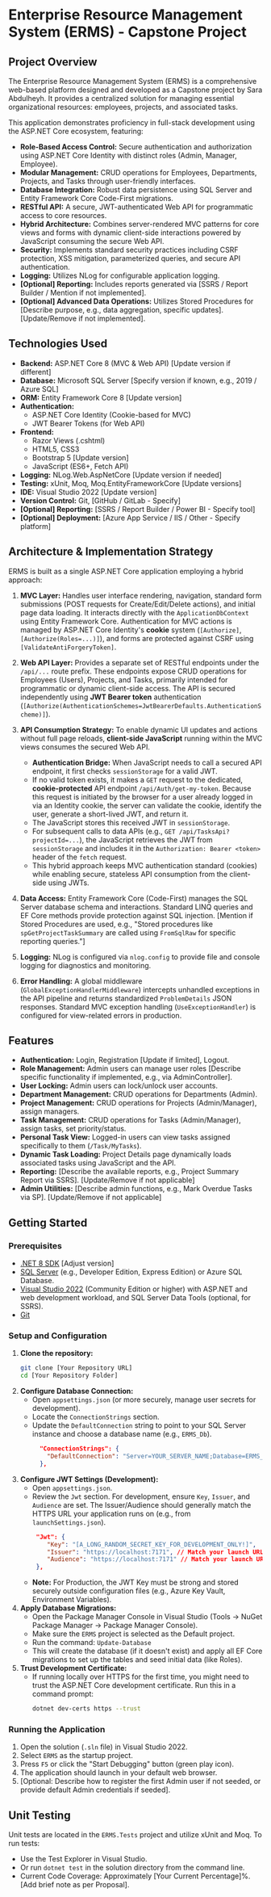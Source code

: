 # Enterprise Resource Management System (ERMS) - Capstone Project

## Project Overview

The Enterprise Resource Management System (ERMS) is a comprehensive web-based platform designed and developed as a Capstone project by Sara Abdulheyh. It provides a centralized solution for managing essential organizational resources: employees, projects, and associated tasks.

This application demonstrates proficiency in full-stack development using the ASP.NET Core ecosystem, featuring:
*   **Role-Based Access Control:** Secure authentication and authorization using ASP.NET Core Identity with distinct roles (Admin, Manager, Employee).
*   **Modular Management:** CRUD operations for Employees, Departments, Projects, and Tasks through user-friendly interfaces.
*   **Database Integration:** Robust data persistence using SQL Server and Entity Framework Core Code-First migrations.
*   **RESTful API:** A secure, JWT-authenticated Web API for programmatic access to core resources.
*   **Hybrid Architecture:** Combines server-rendered MVC patterns for core views and forms with dynamic client-side interactions powered by JavaScript consuming the secure Web API.
*   **Security:** Implements standard security practices including CSRF protection, XSS mitigation, parameterized queries, and secure API authentication.
*   **Logging:** Utilizes NLog for configurable application logging.
*   **[Optional] Reporting:** Includes reports generated via [SSRS / Report Builder / Mention if not implemented].
*   **[Optional] Advanced Data Operations:** Utilizes Stored Procedures for [Describe purpose, e.g., data aggregation, specific updates]. [Update/Remove if not implemented].

## Technologies Used

*   **Backend:** ASP.NET Core 8 (MVC & Web API) [Update version if different]
*   **Database:** Microsoft SQL Server [Specify version if known, e.g., 2019 / Azure SQL]
*   **ORM:** Entity Framework Core 8 [Update version]
*   **Authentication:**
    *   ASP.NET Core Identity (Cookie-based for MVC)
    *   JWT Bearer Tokens (for Web API)
*   **Frontend:**
    *   Razor Views (.cshtml)
    *   HTML5, CSS3
    *   Bootstrap 5 [Update version]
    *   JavaScript (ES6+, Fetch API)
*   **Logging:** NLog.Web.AspNetCore [Update version if needed]
*   **Testing:** xUnit, Moq, Moq.EntityFrameworkCore [Update versions]
*   **IDE:** Visual Studio 2022 [Update version]
*   **Version Control:** Git, [GitHub / GitLab - Specify]
*   **[Optional] Reporting:** [SSRS / Report Builder / Power BI - Specify tool]
*   **[Optional] Deployment:** [Azure App Service / IIS / Other - Specify platform]

## Architecture & Implementation Strategy

ERMS is built as a single ASP.NET Core application employing a hybrid approach:

1.  **MVC Layer:** Handles user interface rendering, navigation, standard form submissions (POST requests for Create/Edit/Delete actions), and initial page data loading. It interacts directly with the `ApplicationDbContext` using Entity Framework Core. Authentication for MVC actions is managed by ASP.NET Core Identity's **cookie** system (`[Authorize]`, `[Authorize(Roles=...)]`), and forms are protected against CSRF using `[ValidateAntiForgeryToken]`.

2.  **Web API Layer:** Provides a separate set of RESTful endpoints under the `/api/...` route prefix. These endpoints expose CRUD operations for Employees (Users), Projects, and Tasks, primarily intended for programmatic or dynamic client-side access. The API is secured independently using **JWT Bearer token** authentication (`[Authorize(AuthenticationSchemes=JwtBearerDefaults.AuthenticationScheme)]`).

3.  **API Consumption Strategy:** To enable dynamic UI updates and actions without full page reloads, **client-side JavaScript** running within the MVC views consumes the secured Web API.
    *   **Authentication Bridge:** When JavaScript needs to call a secured API endpoint, it first checks `sessionStorage` for a valid JWT.
    *   If no valid token exists, it makes a `GET` request to the dedicated, **cookie-protected** API endpoint `/api/Auth/get-my-token`. Because this request is initiated by the browser for a user already logged in via an Identity cookie, the server can validate the cookie, identify the user, generate a short-lived JWT, and return it.
    *   The JavaScript stores this received JWT in `sessionStorage`.
    *   For subsequent calls to data APIs (e.g., `GET /api/TasksApi?projectId=...`), the JavaScript retrieves the JWT from `sessionStorage` and includes it in the `Authorization: Bearer <token>` header of the `fetch` request.
    *   This hybrid approach keeps MVC authentication standard (cookies) while enabling secure, stateless API consumption from the client-side using JWTs.

4.  **Data Access:** Entity Framework Core (Code-First) manages the SQL Server database schema and interactions. Standard LINQ queries and EF Core methods provide protection against SQL injection. [Mention if Stored Procedures are used, e.g., "Stored procedures like `spGetProjectTaskSummary` are called using `FromSqlRaw` for specific reporting queries."]

5.  **Logging:** NLog is configured via `nlog.config` to provide file and console logging for diagnostics and monitoring.

6.  **Error Handling:** A global middleware (`GlobalExceptionHandlerMiddleware`) intercepts unhandled exceptions in the API pipeline and returns standardized `ProblemDetails` JSON responses. Standard MVC exception handling (`UseExceptionHandler`) is configured for view-related errors in production.

## Features

*   **Authentication:** Login, Registration [Update if limited], Logout.
*   **Role Management:** Admin users can manage user roles [Describe specific functionality if implemented, e.g., via AdminController].
*   **User Locking:** Admin users can lock/unlock user accounts.
*   **Department Management:** CRUD operations for Departments (Admin).
*   **Project Management:** CRUD operations for Projects (Admin/Manager), assign managers.
*   **Task Management:** CRUD operations for Tasks (Admin/Manager), assign tasks, set priority/status.
*   **Personal Task View:** Logged-in users can view tasks assigned specifically to them (`/Task/MyTasks`).
*   **Dynamic Task Loading:** Project Details page dynamically loads associated tasks using JavaScript and the API.
*   **Reporting:** [Describe the available reports, e.g., Project Summary Report via SSRS]. [Update/Remove if not applicable]
*   **Admin Utilities:** [Describe admin functions, e.g., Mark Overdue Tasks via SP]. [Update/Remove if not applicable]

## Getting Started

### Prerequisites

*   [.NET 8 SDK](https://dotnet.microsoft.com/download/dotnet/8.0) [Adjust version]
*   [SQL Server](https://www.microsoft.com/sql-server/sql-server-downloads) (e.g., Developer Edition, Express Edition) or Azure SQL Database.
*   [Visual Studio 2022](https://visualstudio.microsoft.com/downloads/) (Community Edition or higher) with ASP.NET and web development workload, and SQL Server Data Tools (optional, for SSRS).
*   [Git](https://git-scm.com/downloads/)

### Setup and Configuration

1.  **Clone the repository:**
    ```bash
    git clone [Your Repository URL]
    cd [Your Repository Folder]
    ```
2.  **Configure Database Connection:**
    *   Open `appsettings.json` (or more securely, manage user secrets for development).
    *   Locate the `ConnectionStrings` section.
    *   Update the `DefaultConnection` string to point to your SQL Server instance and choose a database name (e.g., `ERMS_Db`).
        ```json
          "ConnectionStrings": {
            "DefaultConnection": "Server=YOUR_SERVER_NAME;Database=ERMS_Db;Trusted_Connection=True;MultipleActiveResultSets=true;TrustServerCertificate=True"
          },
        ```
3.  **Configure JWT Settings (Development):**
    *   Open `appsettings.json`.
    *   Review the `Jwt` section. For development, ensure `Key`, `Issuer`, and `Audience` are set. The Issuer/Audience should generally match the HTTPS URL your application runs on (e.g., from `launchSettings.json`).
        ```json
         "Jwt": {
            "Key": "[A_LONG_RANDOM_SECRET_KEY_FOR_DEVELOPMENT_ONLY!]",
            "Issuer": "https://localhost:7171", // Match your launch URL
            "Audience": "https://localhost:7171" // Match your launch URL
         },
        ```
    *   **Note:** For Production, the JWT Key must be strong and stored securely outside configuration files (e.g., Azure Key Vault, Environment Variables).
4.  **Apply Database Migrations:**
    *   Open the Package Manager Console in Visual Studio (Tools -> NuGet Package Manager -> Package Manager Console).
    *   Make sure the `ERMS` project is selected as the Default project.
    *   Run the command: `Update-Database`
    *   This will create the database (if it doesn't exist) and apply all EF Core migrations to set up the tables and seed initial data (like Roles).
5.  **Trust Development Certificate:**
    *   If running locally over HTTPS for the first time, you might need to trust the ASP.NET Core development certificate. Run this in a command prompt:
        ```bash
        dotnet dev-certs https --trust
        ```

### Running the Application

1.  Open the solution (`.sln` file) in Visual Studio 2022.
2.  Select `ERMS` as the startup project.
3.  Press `F5` or click the "Start Debugging" button (green play icon).
4.  The application should launch in your default web browser.
5.  [Optional: Describe how to register the first Admin user if not seeded, or provide default Admin credentials if seeded].

## Unit Testing

Unit tests are located in the `ERMS.Tests` project and utilize xUnit and Moq. To run tests:
*   Use the Test Explorer in Visual Studio.
*   Or run `dotnet test` in the solution directory from the command line.
*   Current Code Coverage: Approximately [Your Current Percentage]%. [Add brief note as per Proposal].

